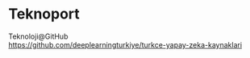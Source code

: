 # Teknoport
Teknoloji@GitHub<br />
https://github.com/deeplearningturkiye/turkce-yapay-zeka-kaynaklari
